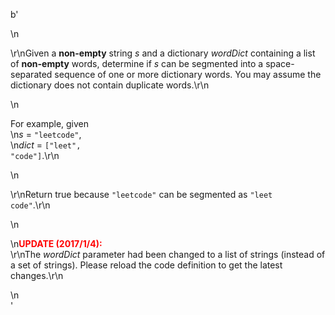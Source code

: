 b'<div class="question-description">\n<p><p>\r\nGiven a <b>non-empty</b> string <i>s</i> and a dictionary <i>wordDict</i> containing a list of <b>non-empty</b> words, determine if <i>s</i> can be segmented into a space-separated sequence of one or more dictionary words. You may assume the dictionary does not contain duplicate words.\r\n</p>\n<p>For example, given<br/>\n<i>s</i> = <code>"leetcode"</code>,<br/>\n<i>dict</i> = <code>["leet", "code"]</code>.\r\n</p>\n<p>\r\nReturn true because <code>"leetcode"</code> can be segmented as <code>"leet code"</code>.\r\n</p>\n<p>\n<b><font color="red">UPDATE (2017/1/4):</font></b><br>\r\nThe <i>wordDict</i> parameter had been changed to a list of strings (instead of a set of strings). Please reload the code definition to get the latest changes.\r\n</br></p></p>\n</div>'